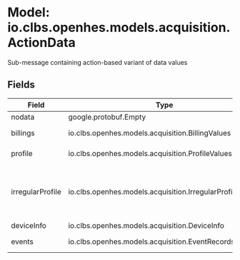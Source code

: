 # Model: io.clbs.openhes.models.acquisition.ActionData

Sub-message containing action-based variant of data values

## Fields

| Field | Type | Description |
| --- | --- | --- |
| nodata | google.protobuf.Empty | No data |
| billings | io.clbs.openhes.models.acquisition.BillingValues | Register values |
| profile | io.clbs.openhes.models.acquisition.ProfileValues | Profile values |
| irregularProfile | io.clbs.openhes.models.acquisition.IrregularProfileValues | Irregular (non-periodical) profile values, e.g. daily profile |
| deviceInfo | io.clbs.openhes.models.acquisition.DeviceInfo | Device info |
| events | io.clbs.openhes.models.acquisition.EventRecords | Event records |

